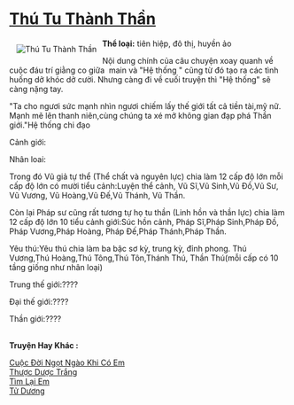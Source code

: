 <a href="https://utruyen.com/truyen/thu-tu-thanh-than/17558/" title="Thú Tu Thành Thần"><h1>Thú Tu Thành Thần</h1></a><div style="display:table"><img align="right" style="float: left; padding: 10px;" src="https://utruyen.com/images/story/200x260/thu-tu-thanh-than.jpg" alt="Thú Tu Thành Thần"><b>Thể loại:</b> tiên hiệp, đô thị, huyền ảo<p></p>Nội dung chính của câu chuyện xoay quanh về cuộc đáu trí giằng co giữa  main và "Hệ thống " cũng từ đó tạo ra các tình huống dở khóc dở cười. Nhưng càng đi về cuối truyện thì "Hệ thống" sẽ càng nặng tay.<p></p>"Ta cho ngươi sức mạnh nhìn ngươi chiếm lấy thế giới tất cả tiền tài,mỹ nữ. Mạnh mẽ lên thanh niên,cùng chúng ta xé mở không gian đạp phá Thần giới."Hệ thống chi đạo<p></p>Cảnh giới: <p></p>Nhân loai:<p></p>Trong đó Vũ giả tự thể (Thể chất và nguyên lực) chia làm 12 cấp độ lớn mỗi cấp độ lớn có mười tiểu cảnh:Luyện thể cảnh, Vũ Sĩ,Vũ Sinh,Vũ Đồ,Vũ Sư, Vũ Vương, Vũ Hoàng,Vũ Đế,Vũ Thánh, Vũ Thần.<p></p>Còn lại Pháp sư cũng rất tương tự họ tu thần (Linh hồn và thần lực) chia làm 12 cấp độ lớn 10 tiểu cảnh giới:Súc hồn cảnh, Pháp Sĩ,Pháp Sinh,Pháp Đồ, Pháp Vương,Pháp Hoàng, Pháp Đế,Pháp Thánh,Pháp Thần.<p></p>Yêu thú:Yêu thú chia làm ba bậc sơ kỳ, trung kỳ, đỉnh phong. Thú Vương,Thú Hoàng,Thú Tông,Thú Tôn,Thánh Thú, Thần Thú(mỗi cấp có 10 tầng giống như nhân loại)<p></p>Trung thế giới:????<p></p>Đại thế giới:????<p></p>Thần giới:????</div><p><br><b>Truyện Hay Khác :</b></p><a href="https://utruyen.com/truyen/cuoc-doi-ngot-ngao-khi-co-em/19199/" alt="Cuộc Đời Ngọt Ngào Khi Có Em">Cuộc Đời Ngọt Ngào Khi Có Em</a><br/><a href="https://github.com/quanluxury/ngontinhhot/tree/master/truyenhay/19213/" alt="Thược Dược Trắng">Thược Dược Trắng</a><br/><a href="https://github.com/quanluxury/ngontinhhot/tree/master/truyenhay/19386/" alt="Tìm Lại Em">Tìm Lại Em</a><br/><a href="https://github.com/quanluxury/ngontinhhot/tree/master/truyenhay/17544/" alt="Tử Dương">Tử Dương</a><br/>